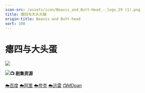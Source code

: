 ```yaml
---
icon-src: /assets/icon/Beavis_and_Butt-Head_-_logo_29 (1).png
title: 瘪四与大头大脑
origin-title: Beavis and Butt-head
sort: 108
---
```

# 瘪四与大头蛋

![](/assets/image/%E7%98%AA%E5%9B%9B.jpg)

![](/assets/image/%E6%9C%BA%E5%99%A8%E9%B8%A1.jpg)**📺 剧集资源**

[☁️百度](https://pan.baidu.com/s/1AVx1Nh78PtqBGXVOEBkEZg?pwd=nc53) [☁️阿里](https://www.alipan.com/s/a94uxKrbmz5) [☁️夸克](https://pan.quark.cn/s/1041aaa00b63) [☁️迅雷](https://pan.xunlei.com/s/VOYRaut4mfnTVClxi6cVBhwIA1?pwd=xr3b#) [📺MDpan](https://pan.mdsub.top/%E7%98%AA%E5%9B%9B%E4%B8%8E%E5%A4%A7%E5%A4%B4%E8%9B%8B)
